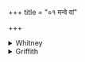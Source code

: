 +++
title = "०१ मन्वे वां"

+++

<details><summary>Whitney</summary>

### Translation
1. I reverence you, O Mitra-and-Varuṇa, increasers of right; who,  
accordant, thrust \[away\] the malicious (*drúhvan*); \[who\] favor the  
truthful one in conflicts (*bhára*): do ye free us from distress.

### Notes
  
  
  
  
  
Ppp. has for **b** *satyojasāu dṛhyāṇī yo nirete* (cf. its version of 2  
**a**); in **c**, *yāu* for *pra*, and *haveṣu* (better) for *bhareṣu*  
(= *saṁgrāmeṣu*, comm.). TS.MS. read in **a** *-ruṇā tásya vittam* (as  
in our 28. 1 **a**; and MS. accents *-tám*); then, in **b**,  
*sátyāujasā* (MS. *satyāú-*) *dṛṅhaṇā* (MS. *duhṛṇā*) *yáṁ nudéthe;*  
their **c** is wholly different: *yā́ rā́jānaṁ* (MS. *-nā*) *saráthaṁ  
yāthá* (MS. *-tá*) *ugrā;* and they end the refrain with *ā́gasas.*\* MS.  
further accents *mitrā́váruṇā* in **a**; the comm. reads *-ruṇā  
ṛtāvṛdhā*. *Satyāvan* in **c** is perhaps rather a proper name (so the  
Pet. Lex.); the comm. takes it as appellative (= *satyayuktam puruṣam*).  
In our edition, the *e* of *manvé* at the beginning is broken off.  
\*⌊Both reading *tā́* for *tāú*.⌋
</details>

<details><summary>Griffith</summary>

You twain, O Mitra, Varuna, I honour, Lawstrengtheners, wise, who drive away oppressors. Ye who protect the truthful in his battles, deliver us, ye twain, from grief and trouble.
</details>
